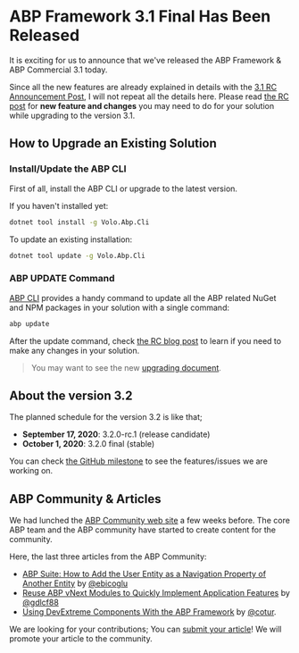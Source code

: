 # ABP Framework 3.1 Final Has Been Released

It is exciting for us to announce that we've released the ABP Framework & ABP Commercial 3.1 today.

Since all the new features are already explained in details with the [3.1 RC Announcement Post](https://blog.abp.io/abp/ABP-Framework-v3.1-RC-Has-Been-Released), I will not repeat all the details here. Please read [the RC post](https://blog.abp.io/abp/ABP-Framework-v3.1-RC-Has-Been-Released) for **new feature and changes** you may need to do for your solution while upgrading to the version 3.1.

## How to Upgrade an Existing Solution

### Install/Update the ABP CLI

First of all, install the ABP CLI or upgrade to the latest version.

If you haven't installed yet:

````bash
dotnet tool install -g Volo.Abp.Cli
````

To update an existing installation:

```bash
dotnet tool update -g Volo.Abp.Cli
```

### ABP UPDATE Command

[ABP CLI](https://docs.abp.io/en/abp/latest/CLI) provides a handy command to update all the ABP related NuGet and NPM packages in your solution with a single command:

````bash
abp update
````

After the update command, check [the RC blog post](https://blog.abp.io/abp/ABP-Framework-v3.1-RC-Has-Been-Released) to learn if you need to make any changes in your solution.

> You may want to see the new [upgrading document](https://docs.abp.io/en/abp/3.1/Upgrading).

## About the version 3.2

The planned schedule for the version 3.2 is like that;

* **September 17, 2020**: 3.2.0-rc.1 (release candidate)
* **October 1, 2020**: 3.2.0 final (stable)

You can check [the GitHub milestone](https://github.com/abpframework/abp/milestone/39) to see the features/issues we are working on.

## ABP Community & Articles

We had lunched the [ABP Community web site](https://community.abp.io/) a few weeks before. The core ABP team and the ABP community have started to create content for the community.

Here, the last three articles from the ABP Community:

* [ABP Suite: How to Add the User Entity as a Navigation Property of Another Entity](https://community.abp.io/articles/abp-suite-how-to-add-the-user-entity-as-a-navigation-property-of-another-entity-furp75ex) by [@ebicoglu](https://github.com/ebicoglu)
* [Reuse ABP vNext Modules to Quickly Implement Application Features](https://community.abp.io/articles/reuse-abp-vnext-modules-to-quickly-implement-application-features-tdtmwd9w) by [@gdlcf88](https://github.com/gdlcf88)
* [Using DevExtreme Components With the ABP Framework](https://community.abp.io/articles/using-devextreme-components-with-the-abp-framework-zb8z7yqv) by [@cotur](https://github.com/cotur).

We are looking for your contributions; You can [submit your article](https://community.abp.io/articles/submit)! We will promote your article to the community.